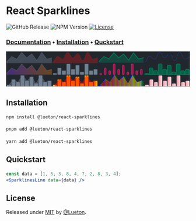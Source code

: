 # React Sparklines

![GitHub Release](https://img.shields.io/github/v/release/Lueton/react-sparklines)
![NPM Version](https://img.shields.io/npm/v/%40lueton%2Freact-sparklines)
[![License](https://img.shields.io/badge/License-MIT-blue)](#license)

### [**Documentation**](docs) • [**Installation**](docs/getting-started/installation) • [**Quckstart**](docs/getting-started/quick-start)

![React Sparklines Header Image](react-sparklines-header.png)

## Installation

```bash [npm]
npm install @lueton/react-sparklines

pnpm add @lueton/react-sparklines

yarn add @lueton/react-sparklines
```

## Quickstart

```jsx
const data = [1, 5, 3, 8, 4, 7, 2, 8, 3, 4];
<SparklinesLine data={data} />
```

## License

Released under [MIT](/LICENSE) by [@Lueton](https://github.com/Lueton).